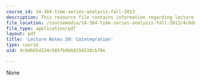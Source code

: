 ```yaml
---
course_id: 14-384-time-series-analysis-fall-2013
description: This resource file contains information regarding lecture 20.
file_location: /coursemedia/14-384-time-series-analysis-fall-2013/4c0d665d324c565fb9b6d258538cb78e_MIT14_384F13_lec20.pdf
file_type: application/pdf
layout: pdf
title: 'Lecture Notes 20: Cointegration'
type: course
uid: 4c0d665d324c565fb9b6d258538cb78e

---
```

None